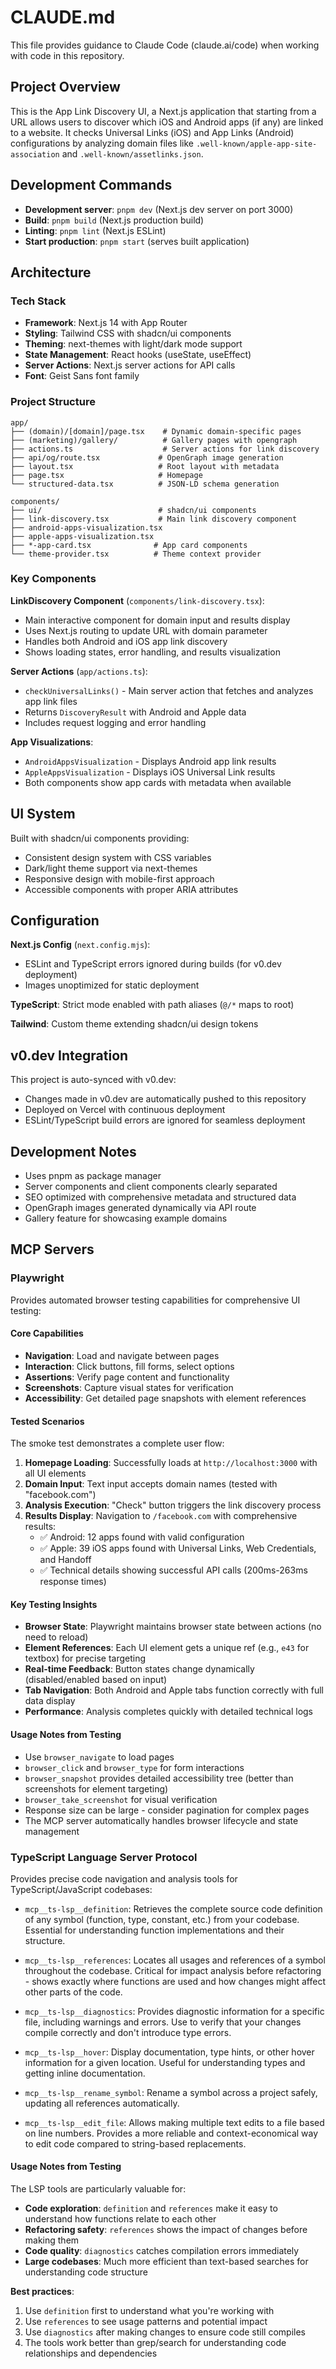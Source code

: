 # CLAUDE.md

This file provides guidance to Claude Code (claude.ai/code) when working with code in this repository.

## Project Overview

This is the App Link Discovery UI, a Next.js application that starting from a URL allows users to discover which iOS and Android apps (if any) are linked to a website. It checks Universal Links (iOS) and App Links (Android) configurations by analyzing domain files like `.well-known/apple-app-site-association` and `.well-known/assetlinks.json`.

## Development Commands

- **Development server**: `pnpm dev` (Next.js dev server on port 3000)
- **Build**: `pnpm build` (Next.js production build)
- **Linting**: `pnpm lint` (Next.js ESLint)
- **Start production**: `pnpm start` (serves built application)

## Architecture

### Tech Stack
- **Framework**: Next.js 14 with App Router
- **Styling**: Tailwind CSS with shadcn/ui components
- **Theming**: next-themes with light/dark mode support
- **State Management**: React hooks (useState, useEffect)
- **Server Actions**: Next.js server actions for API calls
- **Font**: Geist Sans font family

### Project Structure
```
app/
├── (domain)/[domain]/page.tsx    # Dynamic domain-specific pages
├── (marketing)/gallery/          # Gallery pages with opengraph
├── actions.ts                    # Server actions for link discovery
├── api/og/route.tsx             # OpenGraph image generation
├── layout.tsx                   # Root layout with metadata
├── page.tsx                     # Homepage
└── structured-data.tsx          # JSON-LD schema generation

components/
├── ui/                          # shadcn/ui components
├── link-discovery.tsx           # Main link discovery component
├── android-apps-visualization.tsx
├── apple-apps-visualization.tsx
├── *-app-card.tsx              # App card components
└── theme-provider.tsx          # Theme context provider
```

### Key Components

**LinkDiscovery Component** (`components/link-discovery.tsx`):
- Main interactive component for domain input and results display
- Uses Next.js routing to update URL with domain parameter
- Handles both Android and iOS app link discovery
- Shows loading states, error handling, and results visualization

**Server Actions** (`app/actions.ts`):
- `checkUniversalLinks()` - Main server action that fetches and analyzes app link files
- Returns `DiscoveryResult` with Android and Apple data
- Includes request logging and error handling

**App Visualizations**:
- `AndroidAppsVisualization` - Displays Android app link results
- `AppleAppsVisualization` - Displays iOS Universal Link results
- Both components show app cards with metadata when available

## UI System

Built with shadcn/ui components providing:
- Consistent design system with CSS variables
- Dark/light theme support via next-themes
- Responsive design with mobile-first approach
- Accessible components with proper ARIA attributes

## Configuration

**Next.js Config** (`next.config.mjs`):
- ESLint and TypeScript errors ignored during builds (for v0.dev deployment)
- Images unoptimized for static deployment

**TypeScript**: Strict mode enabled with path aliases (`@/*` maps to root)

**Tailwind**: Custom theme extending shadcn/ui design tokens

## v0.dev Integration

This project is auto-synced with v0.dev:
- Changes made in v0.dev are automatically pushed to this repository
- Deployed on Vercel with continuous deployment
- ESLint/TypeScript build errors are ignored for seamless deployment

## Development Notes

- Uses pnpm as package manager
- Server components and client components clearly separated
- SEO optimized with comprehensive metadata and structured data
- OpenGraph images generated dynamically via API route
- Gallery feature for showcasing example domains

## MCP Servers

### Playwright

Provides automated browser testing capabilities for comprehensive UI testing:

#### Core Capabilities
- **Navigation**: Load and navigate between pages
- **Interaction**: Click buttons, fill forms, select options
- **Assertions**: Verify page content and functionality
- **Screenshots**: Capture visual states for verification
- **Accessibility**: Get detailed page snapshots with element references

#### Tested Scenarios
The smoke test demonstrates a complete user flow:

1. **Homepage Loading**: Successfully loads at `http://localhost:3000` with all UI elements
2. **Domain Input**: Text input accepts domain names (tested with "facebook.com")
3. **Analysis Execution**: "Check" button triggers the link discovery process
4. **Results Display**: Navigation to `/facebook.com` with comprehensive results:
   - ✅ Android: 12 apps found with valid configuration
   - ✅ Apple: 39 iOS apps found with Universal Links, Web Credentials, and Handoff
   - ✅ Technical details showing successful API calls (200ms-263ms response times)

#### Key Testing Insights
- **Browser State**: Playwright maintains browser state between actions (no need to reload)
- **Element References**: Each UI element gets a unique ref (e.g., `e43` for textbox) for precise targeting
- **Real-time Feedback**: Button states change dynamically (disabled/enabled based on input)
- **Tab Navigation**: Both Android and Apple tabs function correctly with full data display
- **Performance**: Analysis completes quickly with detailed technical logs

#### Usage Notes from Testing
- Use `browser_navigate` to load pages
- `browser_click` and `browser_type` for form interactions  
- `browser_snapshot` provides detailed accessibility tree (better than screenshots for element targeting)
- `browser_take_screenshot` for visual verification
- Response size can be large - consider pagination for complex pages
- The MCP server automatically handles browser lifecycle and state management

### TypeScript Language Server Protocol

Provides precise code navigation and analysis tools for TypeScript/JavaScript codebases:

- `mcp__ts-lsp__definition`: Retrieves the complete source code definition of any symbol (function, type, constant, etc.) from your codebase. Essential for understanding function implementations and their structure.

- `mcp__ts-lsp__references`: Locates all usages and references of a symbol throughout the codebase. Critical for impact analysis before refactoring - shows exactly where functions are used and how changes might affect other parts of the code.

- `mcp__ts-lsp__diagnostics`: Provides diagnostic information for a specific file, including warnings and errors. Use to verify that your changes compile correctly and don't introduce type errors.

- `mcp__ts-lsp__hover`: Display documentation, type hints, or other hover information for a given location. Useful for understanding types and getting inline documentation.

- `mcp__ts-lsp__rename_symbol`: Rename a symbol across a project safely, updating all references automatically.

- `mcp__ts-lsp__edit_file`: Allows making multiple text edits to a file based on line numbers. Provides a more reliable and context-economical way to edit code compared to string-based replacements.

#### Usage Notes from Testing

The LSP tools are particularly valuable for:
- **Code exploration**: `definition` and `references` make it easy to understand how functions relate to each other
- **Refactoring safety**: `references` shows the impact of changes before making them
- **Code quality**: `diagnostics` catches compilation errors immediately
- **Large codebases**: Much more efficient than text-based searches for understanding code structure

**Best practices**:
1. Use `definition` first to understand what you're working with
2. Use `references` to see usage patterns and potential impact
3. Use `diagnostics` after making changes to ensure code still compiles
4. The tools work better than grep/search for understanding code relationships and dependencies